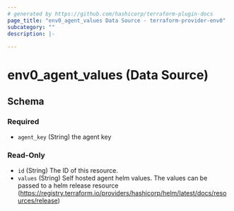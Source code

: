 ```yaml
---
# generated by https://github.com/hashicorp/terraform-plugin-docs
page_title: "env0_agent_values Data Source - terraform-provider-env0"
subcategory: ""
description: |-
  
---
```


# env0_agent_values (Data Source)





<!-- schema generated by tfplugindocs -->
## Schema

### Required

- `agent_key` (String) the agent key

### Read-Only

- `id` (String) The ID of this resource.
- `values` (String) Self hosted agent helm values. The values can be passed to a helm release resource (https://registry.terraform.io/providers/hashicorp/helm/latest/docs/resources/release)

